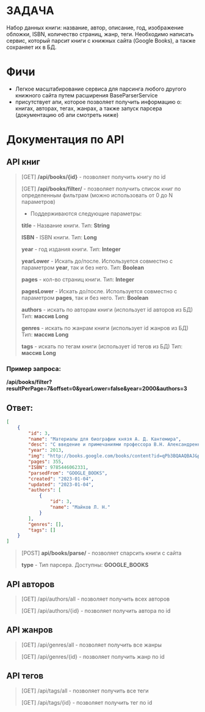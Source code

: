 # ЗАДАЧА
Набор данных книги: название, автор, описание, год, изображение обложки, ISBN, количество страниц, жанр, теги.
Необходимо написать сервис, который парсит книги с книжных сайта  (Google Books), а также сохраняет их в БД.

# Фичи
- Легкое масштабирование сервиса для парсинга любого другого книжного сайта путем расширения BaseParserService
- присутствует апи, которое позволяет получить информацию о: книгах, авторах, тегах, жанрах, а также запуск парсера (документацию об апи смотреть ниже)

# Документация по API
## API книг
> [GET] **/api/books/{id}** - позволяет получить книгу по id
> 
> [GET] **/api/books/filter/** - позволяет получить список книг по определенным фильтрам (можно использовать от 0 до N параметров)
> * Поддерживаются следующие параметры:
> 
> **title** - Название книги. Тип: **String**
> 
> **ISBN** - ISBN книги. Тип: **Long**
> 
> **year** - год издания книги. Тип: **Integer**
> 
> **yearLower** - Искать до/после. Используется совместно с параметром **year**, так и без него. Тип: **Boolean**
> 
> **pages** - кол-во страниц книги. Тип: **Integer**
>
> **pagesLower** - Искать до/после. Используется совместно с параметром **pages**, так и без него. Тип: **Boolean**
> 
> **authors** - искать по авторам книги (использует id авторов из БД) Тип: **массив Long**
> 
> **genres** - искать по жанрам книги (использует id жанров из БД) Тип: **массив Long**
> 
> **tags** - искать по тегам книги (использует id тегов из БД) Тип: **массив Long**

### Пример запроса:

**/api/books/filter?resultPerPage=7&offset=0&yearLower=false&year=2000&authors=3**

## Ответ:

```json
[
    {
        "id": 3,
        "name": "Материалы для биографии князя А. Д. Кантемира",
        "desc": "С введение и примечаниями профессора В.Н. Александренко.",
        "year": 2013,
        "img": "http://books.google.com/books/content?id=qPb3BQAAQBAJ&printsec=frontcover&img=1&zoom=1&edge=curl&source=gbs_api",
        "pages": 355,
        "ISBN": 9785446062331,
        "parsedFrom": "GOOGLE_BOOKS",
        "created": "2023-01-04",
        "updated": "2023-01-04",
        "authors": [
            {
                "id": 3,
                "name": "Майков Л. Н."
            }
        ],
        "genres": [],
        "tags": []
    }
]
```

> [POST] **api/books/parse/<type>** - позволяет спарсить книги с сайта
> 
> **type** - Тип парсера. Доступны: **GOOGLE_BOOKS**

## API авторов

> [GET] /api/authors/all - позволяет получить всех авторов
> 
> [GET] /api/authors/{id} - позволяет получить автора по id

## API жанров

> [GET] /api/genres/all - позволяет получить все жанры
>
> [GET] /api/genres/{id} - позволяет получить жанр по id

## API тегов

> [GET] /api/tags/all - позволяет получить все теги
>
> [GET] /api/tags/{id} - позволяет получить тег по id
